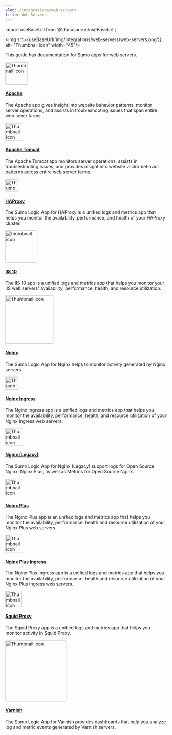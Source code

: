 ```yaml
---
slug: /integrations/web-servers
title: Web Servers
---
```


import useBaseUrl from '@docusaurus/useBaseUrl';

<img src={useBaseUrl('img/integrations/web-servers/web-servers.png')} alt="Thumbnail icon" width="45"/>

This guide has documentation for Sumo apps for web servers.


<div className="box-wrapper">
<div className="box smallbo card">
  <div className="container">
  <img src={useBaseUrl('img/integrations/web-servers/apache.png')} alt="Thumbnail icon" width="70"/>
  <h4><a href="/docs/integrations/web-servers/apache">Apache</a></h4>
  <p>The Apache app gives insight into website behavior patterns, monitor server operations, and assists in troubleshooting issues that span entire web sever farms.</p>
  </div>
</div>
<div className="box smallbox card">
  <div className="container">
  <img src={useBaseUrl('img/integrations/web-servers/apache-tomcat.png')} alt="Thumbnail icon" width="55"/>
  <h4><a href="/docs/integrations/web-servers/apache-tomcat">Apache Tomcat</a></h4>
  <p>The Apache Tomcat app monitors server operations, assists in troubleshooting issues, and provides insight into website visitor behavior patterns across entire web server farms.</p>
  </div>
</div>
<div className="box smallbox card">
  <div className="container">
  <img src={useBaseUrl('img/integrations/web-servers/haproxy.png')} alt="Thumbnail icon" width="40"/>
  <h4><a href="/docs/integrations/web-servers/haproxy">HAProxy</a></h4>
  <p>The Sumo Logic App for HAProxy is a unified logs and metrics app that helps you monitor the availability, performance, and health of your HAProxy cluster.</p>
  </div>
</div>
<div className="box smallbox card">
  <div className="container">
  <img src={useBaseUrl('img/integrations/microsoft-azure/microsoft_iis_10.png')} alt="thumbnail icon" width="100"/>
  <h4><a href="/docs/integrations/web-servers/iis-10">IIS 10</a></h4>
  <p>The IIS 10 app is a unified logs and metrics app that helps you monitor your IIS web servers' availability, performance, health, and resource utilization.</p>
  </div>
</div>
  <div className="box smallbox card">
  <div className="container">
  <img src={useBaseUrl('img/integrations/web-servers/nginx.png')} alt="Thumbnail icon" width="150"/>
  <h4><a href="/docs/integrations/web-servers/nginx">Nginx</a></h4>
  <p>The Sumo Logic App for Nginx helps to monitor activity generated by Nginx servers.</p>
  </div>
</div>
<div className="box smallbox card">
  <div className="container">
  <img src={useBaseUrl('img/integrations/web-servers/nginx-ingress.png')} alt="Thumbnail icon" width="40"/>
  <h4><a href="/docs/integrations/web-servers/nginx-ingress">Nginx Ingress</a></h4>
  <p>The Nginx Ingress app is a unified logs and metrics app that helps you monitor the availability, performance, health, and resource utilization of your Nginx Ingress web servers.</p>
  </div>
</div>
<div className="box smallbox card">
  <div className="container">
  <img src={useBaseUrl('img/integrations/web-servers/nginx-ingress.png')} alt="Thumbnail icon" width="55"/>
  <h4><a href="/docs/integrations/web-servers/nginx-legacy">Nginx (Legacy)</a></h4>
  <p>The Sumo Logic App for Nginx (Legacy) support logs for Open Source Nginx, Nginx Plus, as well as Metrics for Open Source Nginx.</p>
  </div>
</div>
  <div className="box smallbox card">
  <div className="container">
  <img src={useBaseUrl('img/integrations/web-servers/nginx-plus.png')} alt="Thumbnail icon" width="55"/>
  <h4><a href="/docs/integrations/web-servers/nginx-plus">Nginx Plus</a></h4>
  <p>The Nginx Plus app is an unified logs and metrics app that helps you monitor the availability, performance, health and resource utilization of your Nginx Plus web servers.</p>
  </div>
</div>
  <div className="box smallbox card">
  <div className="container">
  <img src={useBaseUrl('img/integrations/web-servers/nginx-ingress.png')} alt="Thumbnail icon" width="55"/>
  <h4><a href="/docs/integrations/web-servers/nginx-plus-ingress">Nginx Plus Ingress</a></h4>
  <p>The Nginx Plus Ingress app is a unified logs and metrics app that helps you monitor the availability, performance, health and resource utilization of your Nginx Plus Ingress web servers.</p>
  </div>
</div>
<div className="box smallbox card">
  <div className="container">
  <img src={useBaseUrl('img/integrations/web-servers/squid-proxy.png')} alt="Thumbnail icon" width="50"/>
  <h4><a href="/docs/integrations/web-servers/squid-proxy">Squid Proxy</a></h4>
  <p>The Squid Proxy app is a unified logs and metrics app that helps you monitor activity in Squid Proxy.</p>
  </div>
</div>
<div className="box smallbox card">
  <div className="container">
  <img src={useBaseUrl('img/integrations/web-servers/varnish-cache.png')} alt="Thumbnail icon" width="190"/>
  <h4><a href="/docs/integrations/web-servers/varnish">Varnish</a></h4>
  <p>The Sumo Logic App for Varnish provides dashboards that help you analyze log and metric events generated by Varnish servers.</p>
  </div>
</div>
</div>
